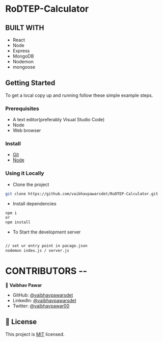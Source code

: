 # RoDTEP-Calculator
## BUILT WITH 
- React
- Node 
- Express
- MongoDB
- Nodemon
- mongoose

## Getting Started

To get a local copy up and running follow these simple example steps.

### Prerequisites
- A text editor(preferably Visual Studio Code)
- Node
- Web browser

### Install
- [Git](https://git-scm.com/downloads)
- [Node](https://nodejs.org/en/download/)

### Using it Locally

- Clone the project

```bash 
git clone https://github.com/vaibhavpawarsdet/RoDTEP-Calculator.git

```

- Install dependencies
```bash
npm i 
or
npm install
```
- To Start the development server
```bash

// set ur entry point in pacage.json
nodemon index.js / server.js

```
# CONTRIBUTORS -- 
👤 **Vaibhav Pawar**

- GitHub: [@vaibhavpawarsdet](https://github.com/vaibhavpawarsdet)
- LinkedIn: [@vaibhavpawarsdet](https://www.linkedin.com/in/vaibhavpawarsdet/)
- Twitter: [@vaibhavpawar00](https://twitter.com/Vaibhavpawar00)

## 📝 License
This project is [MIT](./LICENSE.md) licensed.
